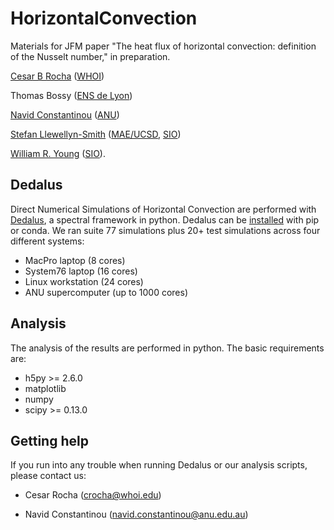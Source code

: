 # HorizontalConvection
Materials for JFM paper "The heat flux of horizontal convection: definition of the Nusselt number," in preparation.

[Cesar B Rocha](http://www.cbrocha.com) ([WHOI](http://whoi.edu))

Thomas Bossy ([ENS de Lyon](http://www.ens-lyon.fr))

[Navid Constantinou](http://www.navidconstantinou.com) ([ANU](https://www.anu.edu.au))

[Stefan Llewellyn-Smith](https://sites.google.com/a/eng.ucsd.edu/sgls/)
([MAE/UCSD](http://maeweb.ucsd.edu), [SIO](scripps.ucsd.edu))

[William R. Young](http://pordlabs.ucsd.edu/wryoung/) ([SIO](scripps.ucsd.edu)).

## Dedalus
Direct Numerical Simulations of Horizontal Convection are performed with
[Dedalus](http://dedalus-project.org), a spectral framework in python. Dedalus
can be
[installed](https://dedalus-project.readthedocs.io/en/latest/installation.html#installing-the-dedalus-package)
with pip or conda. We ran suite 77 simulations plus 20+ test simulations across
four different systems: 

- MacPro laptop (8 cores) 
- System76 laptop (16 cores)
- Linux workstation (24 cores)
- ANU supercomputer (up to 1000 cores)

## Analysis
The analysis of the results are performed in python. The basic requirements
are:
 
- h5py >= 2.6.0
- matplotlib
- numpy
- scipy >= 0.13.0

## Getting help
If you run into any trouble when running Dedalus or our analysis scripts, please
contact us:

- Cesar Rocha ([crocha@whoi.edu](mailto:crocha@whoi.edu))

- Navid Constantinou
  ([navid.constantinou@anu.edu.au](mailto:navid.constantinou@anu.edu.au))



